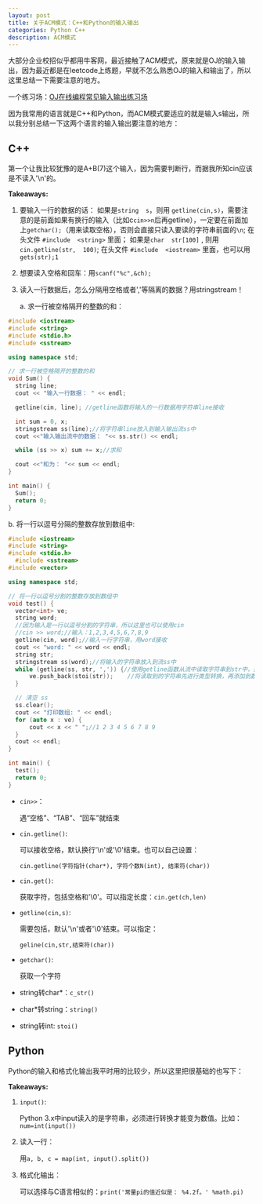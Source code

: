 ```yaml
---
layout: post
title: 关于ACM模式：C++和Python的输入输出
categories: Python C++
description: ACM模式
---
```


大部分企业校招似乎都用牛客网，最近接触了ACM模式，原来就是OJ的输入输出，因为最近都是在leetcode上练题，早就不怎么熟悉OJ的输入和输出了，所以这里总结一下需要注意的地方。

一个练习场：[OJ在线编程常见输入输出练习场 ](https://ac.nowcoder.com/acm/contest/5657#question)

因为我常用的语言就是C++和Python，而ACM模式要适应的就是输入s输出，所以我分别总结一下这两个语言的输入输出要注意的地方：

## C++

第一个让我比较犹豫的是A+B(7)这个输入，因为需要判断行，而据我所知cin应该是不读入'\n'的。

**Takeaways:**

1. 要输⼊⼀⾏的数据的话：
   如果是`string  s`，则⽤ `getline(cin,s)`，需要注意的是前面如果有换行的输入（比如c`cin>>n`后再getline），一定要在前面加上`getchar();`（用来读取空格），否则会直接只读入要读的字符串前面的`\n`;  在头⽂件 `#include  <string>` ⾥⾯；
   如果是`char  str[100]` , 则⽤ `cin.getline(str,  100)`;  在头⽂件 `#include  <iostream>` ⾥⾯，也可以⽤ `gets(str);1`

2. 想要读入空格和回车：用`scanf("%c",&ch);`

3. 读入一行数据后，怎么分隔用空格或者','等隔离的数据？用stringstream！

	a. 求一行被空格隔开的整数的和：

  ```c++
  #include <iostream>
  #include <string>
  #include <stdio.h>
  #include <sstream>
  
  using namespace std;
  
  // 求一行被空格隔开的整数的和
  void Sum() {
  	string line;
  	cout << "输入一行数据： " << endl;
  
  	getline(cin, line);	//getline函数将输入的一行数据用字符串line接收
  
  	int sum = 0, x;
  	stringstream ss(line);//将字符串line放入到输入输出流ss中
  	cout <<"输入输出流中的数据： "<< ss.str() << endl;
  
  	while (ss >> x) sum += x;//求和
  
  	cout <<"和为： "<< sum << endl;
  }
  
  int main() {
  	Sum();
  	return 0;
  }   
  ```
  
  b. 将一行以逗号分隔的整数存放到数组中:
  
  ```c++
  #include <iostream>
  #include <string>
  #include <stdio.h>
  	#include <sstream>
  #include <vector>
  
  using namespace std;
  
  // 将一行以逗号分割的整数存放到数组中
  void test() {
  	vector<int> ve;
  	string word;
  	//因为输入是一行以逗号分割的字符串，所以这里也可以使用cin
  	//cin >> word;//输入：1,2,3,4,5,6,7,8,9
  	getline(cin, word);//输入一行字符串，用word接收
  	cout << "word: " << word << endl;
  	string str;
  	stringstream ss(word);//将输入的字符串放入到流ss中
  	while (getline(ss, str, ',')) {//使用getline函数从流中读取字符串到str中，并以','作为分割，即遇到一个','函数返回
  		ve.push_back(stoi(str));	//将读取到的字符串先进行类型转换，再添加到数组中
  	}
  
  	// 清空 ss
  	ss.clear();
  	cout << "打印数组: " << endl;
  	for (auto x : ve) {
  		cout << x << " ";//1 2 3 4 5 6 7 8 9
  	}
  	cout << endl;
  }
  
  int main() {
  	test();
  	return 0;
  }
  ```



- `cin>>`：

  遇“空格”、“TAB”、“回车”就结束

- `cin.getline()`:

  可以接收空格，默认换行'\n'或'\0'结束。也可以自己设置：

  `cin.getline(字符指针(char*), 字符个数N(int), 结束符(char))`

- `cin.get()`:

  获取字符，包括空格和'\0'。可以指定长度：`cin.get(ch,len)`

- `getline(cin,s)`:

  需要包括<string>，默认'\n'或者'\0'结束。可以指定：

  `geline(cin,str,结束符(char))`

- `getchar()`:

  获取一个字符

- string转char*：`c_str()`

- char*转string：`string()`

- string转int: `stoi()`

## Python

Python的输入和格式化输出我平时用的比较少，所以这里把很基础的也写下：

**Takeaways:**

1. `input()`:

   Python 3.x中input读入的是字符串，必须进行转换才能变为数值。比如：`num=int(input())`

2. 读入一行：

   用`a, b, c = map(int, input().split())`

3. 格式化输出：

   可以选择与C语言相似的：`print('常量pi的值近似是： %4.2f。' %math.pi)`